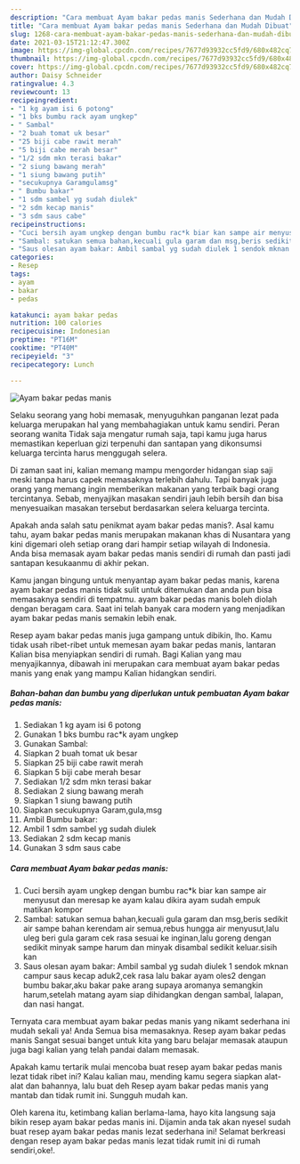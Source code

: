 ```yaml
---
description: "Cara membuat Ayam bakar pedas manis Sederhana dan Mudah Dibuat"
title: "Cara membuat Ayam bakar pedas manis Sederhana dan Mudah Dibuat"
slug: 1268-cara-membuat-ayam-bakar-pedas-manis-sederhana-dan-mudah-dibuat
date: 2021-03-15T21:12:47.300Z
image: https://img-global.cpcdn.com/recipes/7677d93932cc5fd9/680x482cq70/ayam-bakar-pedas-manis-foto-resep-utama.jpg
thumbnail: https://img-global.cpcdn.com/recipes/7677d93932cc5fd9/680x482cq70/ayam-bakar-pedas-manis-foto-resep-utama.jpg
cover: https://img-global.cpcdn.com/recipes/7677d93932cc5fd9/680x482cq70/ayam-bakar-pedas-manis-foto-resep-utama.jpg
author: Daisy Schneider
ratingvalue: 4.3
reviewcount: 13
recipeingredient:
- "1 kg ayam isi 6 potong"
- "1 bks bumbu rack ayam ungkep"
- " Sambal"
- "2 buah tomat uk besar"
- "25 biji cabe rawit merah"
- "5 biji cabe merah besar"
- "1/2 sdm mkn terasi bakar"
- "2 siung bawang merah"
- "1 siung bawang putih"
- "secukupnya Garamgulamsg"
- " Bumbu bakar"
- "1 sdm sambel yg sudah diulek"
- "2 sdm kecap manis"
- "3 sdm saus cabe"
recipeinstructions:
- "Cuci bersih ayam ungkep dengan bumbu rac*k biar kan sampe air menyusut dan meresap ke ayam kalau dikira ayam sudah empuk matikan kompor"
- "Sambal: satukan semua bahan,kecuali gula garam dan msg,beris sedikit air sampe bahan kerendam air semua,rebus hungga air menyusut,lalu uleg beri gula garam cek rasa sesuai ke inginan,lalu goreng dengan sedikit minyak sampe harum dan minyak disambal sedikit keluar.sisih kan"
- "Saus olesan ayam bakar: Ambil sambal yg sudah diulek 1 sendok mknan campur saus kecap aduk2,cek rasa lalu bakar ayam oles2 dengan bumbu bakar,aku bakar pake arang supaya aromanya semangkin harum,setelah matang ayam siap dihidangkan dengan sambal, lalapan, dan nasi hangat."
categories:
- Resep
tags:
- ayam
- bakar
- pedas

katakunci: ayam bakar pedas 
nutrition: 100 calories
recipecuisine: Indonesian
preptime: "PT16M"
cooktime: "PT40M"
recipeyield: "3"
recipecategory: Lunch

---
```



![Ayam bakar pedas manis](https://img-global.cpcdn.com/recipes/7677d93932cc5fd9/680x482cq70/ayam-bakar-pedas-manis-foto-resep-utama.jpg)

Selaku seorang yang hobi memasak, menyuguhkan panganan lezat pada keluarga merupakan hal yang membahagiakan untuk kamu sendiri. Peran seorang  wanita Tidak saja mengatur rumah saja, tapi kamu juga harus memastikan keperluan gizi terpenuhi dan santapan yang dikonsumsi keluarga tercinta harus menggugah selera.

Di zaman  saat ini, kalian memang mampu mengorder hidangan siap saji meski tanpa harus capek memasaknya terlebih dahulu. Tapi banyak juga orang yang memang ingin memberikan makanan yang terbaik bagi orang tercintanya. Sebab, menyajikan masakan sendiri jauh lebih bersih dan bisa menyesuaikan masakan tersebut berdasarkan selera keluarga tercinta. 



Apakah anda salah satu penikmat ayam bakar pedas manis?. Asal kamu tahu, ayam bakar pedas manis merupakan makanan khas di Nusantara yang kini digemari oleh setiap orang dari hampir setiap wilayah di Indonesia. Anda bisa memasak ayam bakar pedas manis sendiri di rumah dan pasti jadi santapan kesukaanmu di akhir pekan.

Kamu jangan bingung untuk menyantap ayam bakar pedas manis, karena ayam bakar pedas manis tidak sulit untuk ditemukan dan anda pun bisa memasaknya sendiri di tempatmu. ayam bakar pedas manis boleh diolah dengan beragam cara. Saat ini telah banyak cara modern yang menjadikan ayam bakar pedas manis semakin lebih enak.

Resep ayam bakar pedas manis juga gampang untuk dibikin, lho. Kamu tidak usah ribet-ribet untuk memesan ayam bakar pedas manis, lantaran Kalian bisa menyiapkan sendiri di rumah. Bagi Kalian yang mau menyajikannya, dibawah ini merupakan cara membuat ayam bakar pedas manis yang enak yang mampu Kalian hidangkan sendiri.

<!--inarticleads1-->

##### Bahan-bahan dan bumbu yang diperlukan untuk pembuatan Ayam bakar pedas manis:

1. Sediakan 1 kg ayam isi 6 potong
1. Gunakan 1 bks bumbu rac*k ayam ungkep
1. Gunakan  Sambal:
1. Siapkan 2 buah tomat uk besar
1. Siapkan 25 biji cabe rawit merah
1. Siapkan 5 biji cabe merah besar
1. Sediakan 1/2 sdm mkn terasi bakar
1. Sediakan 2 siung bawang merah
1. Siapkan 1 siung bawang putih
1. Siapkan secukupnya Garam,gula,msg
1. Ambil  Bumbu bakar:
1. Ambil 1 sdm sambel yg sudah diulek
1. Sediakan 2 sdm kecap manis
1. Gunakan 3 sdm saus cabe




<!--inarticleads2-->

##### Cara membuat Ayam bakar pedas manis:

1. Cuci bersih ayam ungkep dengan bumbu rac*k biar kan sampe air menyusut dan meresap ke ayam kalau dikira ayam sudah empuk matikan kompor
1. Sambal: satukan semua bahan,kecuali gula garam dan msg,beris sedikit air sampe bahan kerendam air semua,rebus hungga air menyusut,lalu uleg beri gula garam cek rasa sesuai ke inginan,lalu goreng dengan sedikit minyak sampe harum dan minyak disambal sedikit keluar.sisih kan
1. Saus olesan ayam bakar: Ambil sambal yg sudah diulek 1 sendok mknan campur saus kecap aduk2,cek rasa lalu bakar ayam oles2 dengan bumbu bakar,aku bakar pake arang supaya aromanya semangkin harum,setelah matang ayam siap dihidangkan dengan sambal, lalapan, dan nasi hangat.




Ternyata cara membuat ayam bakar pedas manis yang nikamt sederhana ini mudah sekali ya! Anda Semua bisa memasaknya. Resep ayam bakar pedas manis Sangat sesuai banget untuk kita yang baru belajar memasak ataupun juga bagi kalian yang telah pandai dalam memasak.

Apakah kamu tertarik mulai mencoba buat resep ayam bakar pedas manis lezat tidak ribet ini? Kalau kalian mau, mending kamu segera siapkan alat-alat dan bahannya, lalu buat deh Resep ayam bakar pedas manis yang mantab dan tidak rumit ini. Sungguh mudah kan. 

Oleh karena itu, ketimbang kalian berlama-lama, hayo kita langsung saja bikin resep ayam bakar pedas manis ini. Dijamin anda tak akan nyesel sudah buat resep ayam bakar pedas manis lezat sederhana ini! Selamat berkreasi dengan resep ayam bakar pedas manis lezat tidak rumit ini di rumah sendiri,oke!.

